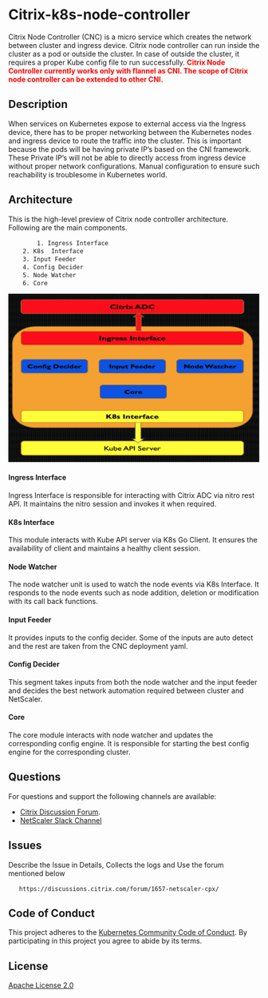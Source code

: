 # **Citrix-k8s-node-controller**
Citrix Node Controller (CNC) is a micro service which creates the network between cluster and ingress device.  Citrix node controller can run inside the cluster as a pod or outside the cluster. In case of outside the cluster, it requires a proper Kube config file to run successfully. <span style="color:red">**Citrix Node Controller currently works only with flannel as CNI. The scope of Citrix node controller can be extended to other CNI.**</span>

## **Description**
When services on Kubernetes expose to external access via the Ingress device, there has to be proper networking between the Kubernetes nodes and ingress device to route the traffic into the cluster.   This is important because the pods will be having private IP’s based on the CNI framework.  These Private IP’s will not be able to directly access from ingress device without proper network configurations. Manual configuration to ensure such reachability is troublesome in Kubernetes world.

## **Architecture**
This is the high-level preview of Citrix node controller architecture. Following are the main components.	
```
        1. Ingress Interface
	2. K8s  Interface
	3. Input Feeder
	4. Config Decider
	5. Node Watcher
	6. Core
```
![](./images/CitrixControllerArchitecture.png)
#### Ingress Interface
Ingress Interface is responsible for interacting with Citrix ADC via nitro rest API. It maintains the nitro session and invokes it when required. 
#### K8s Interface
This module interacts with Kube API server via K8s Go Client. It ensures the availability of client and maintains a healthy client session.
#### Node Watcher 
The node watcher unit is used to watch the node events via K8s Interface. It responds to the node events such as node addition, deletion or modification with its call back functions.
#### Input Feeder
It provides inputs to the config decider. Some of the inputs are auto detect and the rest are taken from the CNC deployment yaml. 
#### Config Decider
This segment takes inputs from both the node watcher and the input feeder and decides the best network automation required between cluster and NetScaler.

#### Core
The core module interacts with node watcher and updates the corresponding config engine.  It is responsible for starting the best config engine for the corresponding cluster.

## **Questions**
For questions and support the following channels are available:
* [Citrix Discussion Forum](https://discussions.citrix.com/forum/1657-netscaler-cpx/). 
* [NetScaler Slack Channel](https://citrixadccloudnative.slack.com/)

## **Issues**
Describe the Issue in Details, Collects the logs and  Use the forum mentioned below
```
   https://discussions.citrix.com/forum/1657-netscaler-cpx/
```

## **Code of Conduct**
This project adheres to the [Kubernetes Community Code of Conduct](https://github.com/kubernetes/community/blob/master/code-of-conduct.md). By participating in this project you agree to abide by its terms.

## **License**
[Apache License 2.0](./license/LICENSE)
